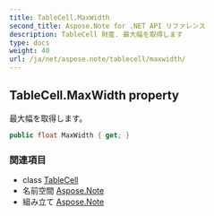 ```yaml
---
title: TableCell.MaxWidth
second_title: Aspose.Note for .NET API リファレンス
description: TableCell 財産. 最大幅を取得します
type: docs
weight: 40
url: /ja/net/aspose.note/tablecell/maxwidth/
---
```

## TableCell.MaxWidth property

最大幅を取得します。

```csharp
public float MaxWidth { get; }
```

### 関連項目

* class [TableCell](../)
* 名前空間 [Aspose.Note](../../tablecell/)
* 組み立て [Aspose.Note](../../../)


